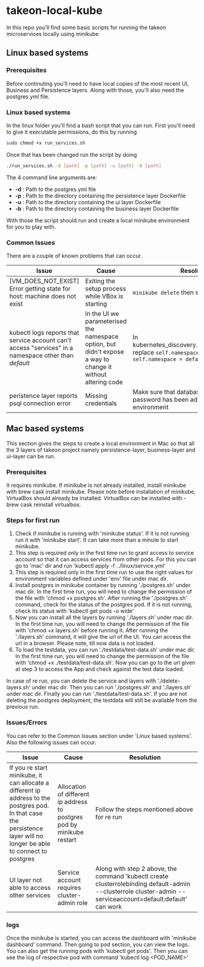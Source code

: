 # takeon-local-kube
In this repo you'll find some basic scripts for running the takeon microservices locally using minikube

## Linux based systems
### Prerequisites
Before continuting you'll need to have local copies of the most recent UI, Business and Persistence layers. Along with those, you'll also need the postgres.yml file.
### Linux based systems
In the linux folder you'll find a bash script that you can run. First you'll need to give it executable permissions, do this by running 
```bash 
sudo chmod +x run_services.sh
```
Once that has been changed run the script by doing
```bash
./run_services.sh -d [path] -p [path] -u [path] -b [path]
```
The 4 command line arguments are:
* **-d** : Path to the postgres.yml file
* **-p** : Path to the directory containing the persistence layer Dockerfile
* **-u** : Path to the directory containing the ui layer Dockerfile
* **-b** : Path to the directory containing the business layer Dockerfile

With those the script should run and create a local minikube environment for you to play with.

### Common Issues
There are a couple of known problems that can occur.

| Issue | Cause | Resolution |
|---| --- | --- |
|[VM_DOES_NOT_EXIST] Error getting state for host: machine does not exist | Exiting the setup process while VBox is starting | ```minikube delete``` then start again|
|kubectl logs reports that service account can't access "services" in a namespace other than _default_ | In the UI we parameterised the namespace option, but didn't expose a way to change it without altering code | In kubernetes_discovery.kubernetes_config.py replace ```self.namespace = namespace``` with ```self.namespace = default``` |
|peristence layer reports psql connection error | Missing credentials | Make sure that database username and password has been added to your environment

## Mac based systems
This section gives the steps to create a local environment in Mac so that all the 3 layers of takeon project namely persistence-layer, business-layer and ui-layer can be run.
### Prerequisites
It requires minikube. If minikube is not already installed, install minikube with brew cask install minikube. Please note before installation of minikube, VirtualBox should already be installed. VirtualBox can be installed with - brew cask reinstall virtualbox.
### Steps for first run
1. Check if minikube is running with 'minikube status'. If it is not running run it with 'minikube start'. It can take more than a minute to start minikube.
2. This step is required only in the first time run to grant access to service account so that it can access services from other pods. For this you can go to 'mac' dir and run 'kubectl apply -f ../linux/service.yml'
3. This step is required only in the first time run to use the right values for environment variables defined under 'env' file under mac dir.
4. Install postgres in minikube container by running './postgres.sh' under mac dir. In the first time run, you will need to change the permission of the file with 'chmod +x postgres.sh'. After running the './postgres.sh' command, check for the status of the postgres pod. If it is not running, check its status with 'kubectl get pods -o wide'
5. Now you can install all the layers by running './layers.sh' under mac dir. In the first time run, you will need to change the permission of the file with 'chmod +x layers.sh' before running it. After running the './layers.sh' command, it will give the url of the UI. You can access the url in a browser. Please note, till now data is not loaded.
6. To load the testdata, you can run './testdata/test-data.sh' under mac dir. In the first time run, you will need to change the permission of the file with 'chmod +x ./testdata/test-data.sh'. Now you can go to the url given at step 3 to access the App and check against the test data loaded.

In case of re run, you can delete the service and layers with './delete-layers.sh' under mac dir. Then you can run './postgres.sh' and './layers.sh' under mac dir. Finally you can run './testdata/test-data.sh'. If you are not deleting the postgres deployment, the testdata will still be available from the previous run.

### Issues/Errors
You can refer to the Common Issues section under 'Linux based systems'. Also the following issues can occur.

| Issue | Cause | Resolution |
|---| --- | --- |
|If you re start minikube, it can allocate a different ip address to the postgres pod. In that case the persistence layer will no longer be able to connect to postgres | Allocation of different ip address to postgres pod by minikube restart | Follow the steps mentioned above for re run|
|UI layer not able to access other services | Service account requires cluster-admin role | Along with step 2 above, the command 'kubectl create clusterrolebinding default-admin --clusterrole cluster-admin --serviceaccount=default:default' can work |

### logs
Once the minikube is started, you can access the dashboard with 'minikube dashboard' command. Then going to pod section, you can view the logs.
You can also get the running pods with 'kubectl get pods'. Then you can see the log of respective pod with command 'kubectl log <POD_NAME>'
